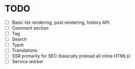 # TODO

- [ ] Basic list rendering, post rendering, history API
- [ ] Comment section
- [ ] Tag
- [ ] Search
- [ ] Typst
- [ ] Translations
- [ ] SSR primarily for SEO (basically preload all inline HTMLs)
- [ ] Service worker